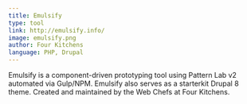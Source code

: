 ```yaml
---
title: Emulsify
type: tool
link: http://emulsify.info/
image: emulsify.png
author: Four Kitchens
language: PHP, Drupal
---
```


Emulsify is a component-driven prototyping tool using Pattern Lab v2 automated via Gulp/NPM. Emulsify also serves as a starterkit Drupal 8 theme. Created and maintained by the Web Chefs at Four Kitchens.

